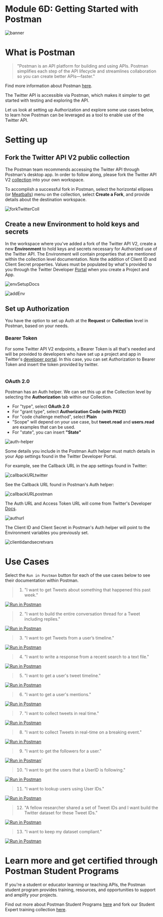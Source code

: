 # Module 6D: Getting Started with Postman

![banner](https://user-images.githubusercontent.com/60015240/191588591-935e18ca-bf11-4cf0-a45a-39facb6b77a6.png)

# What is Postman

> "Postman is an API platform for building and using APIs. Postman simplifies each step of the API lifecycle and streamlines collaboration so you can create better APIs—faster."

Find more information about Postman [here](https://www.postman.com/product/what-is-postman/).

The Twitter API is accessible via Postman, which makes it simpler to get started with testing and exploring the API.

Let us look at setting up Authorization and explore some use cases below, to learn how Postman can be leveraged as a tool to enable use of the Twitter API.

# Setting up
## Fork the Twitter API V2 public collection
The Postman team recommends accessing the Twitter API through Postman's desktop app. In order to follow along, please fork the Twitter API V2 [collection](https://www.postman.com/twitter/workspace/twitter-s-public-workspace/collection/9956214-784efcda-ed4c-4491-a4c0-a26470a67400?action=share&creator=21506762) into your own workspace.

To accomplish a successful fork in Postman, select the horizontal ellipses (or [Meatballs](https://uxplanet.org/choose-correct-menu-icon-for-your-navigation-7ffc22df80ac)) menu on the collection, select **Create a Fork**, and provide details about the destination workspace.

![forkTwitterColl](https://user-images.githubusercontent.com/60015240/187228316-b96f5316-3dad-4b9d-9c34-d219a5959396.gif)

## Create a new Environment to hold keys and secrets
In the workspace where you've added a fork of the Twitter API V2, create a new **Environment** to hold keys and secrets necessary for Authorized use of the Twitter API. The Environment will contain properties that are mentioned within the collection level documentation. Note the addition of Client ID and Client Secret properties. Values must be populated by what's provided to you through the Twitter Developer [Portal](https://developer.twitter.com) when you create a Project and App.

![envSetupDocs](https://user-images.githubusercontent.com/60015240/191588476-8aafa23b-edaf-46cc-a573-dbb208b28408.png)

![addEnv](https://user-images.githubusercontent.com/60015240/187230059-aa08600a-491b-42b3-94d5-3a9c71c97b71.gif)

## Set up Authorization 

You have the option to set up Auth at the **Request** or **Collection** level in Postman, based on your needs.

### Bearer Token

For some Twitter API V2 endpoints, a Bearer Token is all that's needed and will be provided to developers who have set up a project and app in Twitter's [developer portal](developer.twitter.com). In this case, you can set Authorization to Bearer Token and insert the token provided by twitter. 

<img src="https://content.pstmn.io/75b06b8c-0c05-4eb5-97f8-232f135f5508/QXVnLTI2LTIwMjIgMTMtNTQtMTEuZ2lm" alt="">

### OAuth 2.0

Postman has an Auth helper. We can set this up at the Collection level by selecting the **Authorization** tab within our Collection.
- For "type", select **OAuth 2.0**
- For "grant type", select **Authorization Code (with PKCE)**
- For "code challenge method", select **Plain**
 - "Scope" will depend on your use case, but **tweet.read** and **users.read** are examples that can be used.
 - For "state", you can insert **"State"**

![auth-helper](https://user-images.githubusercontent.com/60015240/187233234-1789bc48-a87f-4561-bc19-7a22cc56e285.gif)

Some details you include in the Postman Auth helper must match details in your App settings found in the Twitter Developer Portal. 

For example, see the Callback URL in the app settings found in Twitter:

![callbackURLtwitter](https://user-images.githubusercontent.com/60015240/191588794-92a684dc-0acc-49a2-b77d-2c6adc002c6d.png)

See the Callback URL found in Postman's Auth helper:

![callbackURLpostman](https://user-images.githubusercontent.com/60015240/191588881-e01a46ff-181f-462d-a8ba-1b900f118909.png)

The Auth URL and Access Token URL will come from Twitter's Developer [Docs](https://developer.twitter.com/en/docs/tutorials/postman-getting-started).

![authurl](https://user-images.githubusercontent.com/60015240/191589030-b89739b3-b676-414d-a3a3-fe01fc58b82f.png)


The Client ID and Client Secret in Postman's Auth helper will point to the Environment variables you previously set.

![clientidandsecretvars](https://user-images.githubusercontent.com/60015240/191589223-521efa8b-6acd-4669-8b2d-85d3b2d7993d.png)

# Use Cases
Select the `Run in Postman` button for each of the use cases below to see their documentation within Postman.
>1. "I want to get Tweets about something that happened this past week."

[![Run in Postman](https://run.pstmn.io/button.svg)](https://app.getpostman.com/run-collection/21506762-001fc873-6cab-47c0-8752-39d13c4e44e6?action=collection%2Ffork&collection-url=entityId%3D21506762-001fc873-6cab-47c0-8752-39d13c4e44e6%26entityType%3Dcollection%26workspaceId%3D3f93788b-6ab4-48ea-ae1f-7ee642de36b9)

>2. "I want to build the entire conversation thread for a Tweet including replies."

[![Run in Postman](https://run.pstmn.io/button.svg)](https://app.getpostman.com/run-collection/21506762-85393966-5be2-4f7f-9138-1d1470a8da8b?action=collection%2Ffork&collection-url=entityId%3D21506762-85393966-5be2-4f7f-9138-1d1470a8da8b%26entityType%3Dcollection%26workspaceId%3D3f93788b-6ab4-48ea-ae1f-7ee642de36b9)

>3. "I want to get Tweets from a user’s timeline."

[![Run in Postman](https://run.pstmn.io/button.svg)](https://app.getpostman.com/run-collection/21506762-ffa24aa6-7115-42ae-aa3e-592b4b1a7f00?action=collection%2Ffork&collection-url=entityId%3D21506762-ffa24aa6-7115-42ae-aa3e-592b4b1a7f00%26entityType%3Dcollection%26workspaceId%3D3f93788b-6ab4-48ea-ae1f-7ee642de36b9)

>4. "I want to write a response from a recent search to a text file."

[![Run in Postman](https://run.pstmn.io/button.svg)](https://app.getpostman.com/run-collection/21506762-26dcebf8-fd59-4f75-8ff8-944aa4287a5d?action=collection%2Ffork&collection-url=entityId%3D21506762-26dcebf8-fd59-4f75-8ff8-944aa4287a5d%26entityType%3Dcollection%26workspaceId%3D3f93788b-6ab4-48ea-ae1f-7ee642de36b9)

>5. "I want to get a user's tweet timeline."

[![Run in Postman](https://run.pstmn.io/button.svg)](https://app.getpostman.com/run-collection/21506762-6a998e2f-71fd-4ebe-969c-65860d84c391?action=collection%2Ffork&collection-url=entityId%3D21506762-6a998e2f-71fd-4ebe-969c-65860d84c391%26entityType%3Dcollection%26workspaceId%3D3f93788b-6ab4-48ea-ae1f-7ee642de36b9)

>6. "I want to get a user's mentions."

[![Run in Postman](https://run.pstmn.io/button.svg)](https://app.getpostman.com/run-collection/21506762-4dd7d934-58e8-4a43-8670-b849b76a5ea1?action=collection%2Ffork&collection-url=entityId%3D21506762-4dd7d934-58e8-4a43-8670-b849b76a5ea1%26entityType%3Dcollection%26workspaceId%3D3f93788b-6ab4-48ea-ae1f-7ee642de36b9)

>7. "I want to collect tweets in real time."

[![Run in Postman](https://run.pstmn.io/button.svg)](https://app.getpostman.com/run-collection/21506762-50a40abc-539e-4561-b401-d6b348d61859?action=collection%2Ffork&collection-url=entityId%3D21506762-50a40abc-539e-4561-b401-d6b348d61859%26entityType%3Dcollection%26workspaceId%3D3f93788b-6ab4-48ea-ae1f-7ee642de36b9)

>8. "I want to collect Tweets in real-time on a breaking event."

[![Run in Postman](https://run.pstmn.io/button.svg)](https://app.getpostman.com/run-collection/21506762-b39cff2b-e048-4583-87a0-0e086f82d133?action=collection%2Ffork&collection-url=entityId%3D21506762-b39cff2b-e048-4583-87a0-0e086f82d133%26entityType%3Dcollection%26workspaceId%3D3f93788b-6ab4-48ea-ae1f-7ee642de36b9)

>9. "I want to get the followers for a user."

[![Run in Postman](https://run.pstmn.io/button.svg)](https://app.getpostman.com/run-collection/21506762-7b277681-5fc3-4c2e-a1e2-41f052710833?action=collection%2Ffork&collection-url=entityId%3D21506762-7b277681-5fc3-4c2e-a1e2-41f052710833%26entityType%3Dcollection%26workspaceId%3D3f93788b-6ab4-48ea-ae1f-7ee642de36b9)`

>10. "I want to get the users that a UserID is following."

[![Run in Postman](https://run.pstmn.io/button.svg)](https://app.getpostman.com/run-collection/21506762-ff9cc83e-3447-491c-8338-ff5d82d2d779?action=collection%2Ffork&collection-url=entityId%3D21506762-ff9cc83e-3447-491c-8338-ff5d82d2d779%26entityType%3Dcollection%26workspaceId%3D3f93788b-6ab4-48ea-ae1f-7ee642de36b9)

>11. "I want to lookup users using User IDs."

[![Run in Postman](https://run.pstmn.io/button.svg)](https://app.getpostman.com/run-collection/21506762-ebcfeca9-95bc-4028-b832-12cc97d0ded3?action=collection%2Ffork&collection-url=entityId%3D21506762-ebcfeca9-95bc-4028-b832-12cc97d0ded3%26entityType%3Dcollection%26workspaceId%3D3f93788b-6ab4-48ea-ae1f-7ee642de36b9)

>12. "A fellow researcher shared a set of Tweet IDs and I want build the Twitter dataset for these Tweet IDs."

[![Run in Postman](https://run.pstmn.io/button.svg)](https://app.getpostman.com/run-collection/21506762-50a97d2a-0fa4-4811-8281-ceb9697e8c45?action=collection%2Ffork&collection-url=entityId%3D21506762-50a97d2a-0fa4-4811-8281-ceb9697e8c45%26entityType%3Dcollection%26workspaceId%3D3f93788b-6ab4-48ea-ae1f-7ee642de36b9)

>13. "I want to keep my dataset compliant."

[![Run in Postman](https://run.pstmn.io/button.svg)](https://app.getpostman.com/run-collection/21506762-f6fe4cce-0d5f-4c39-a8eb-3e9fbc008cfa?action=collection%2Ffork&collection-url=entityId%3D21506762-f6fe4cce-0d5f-4c39-a8eb-3e9fbc008cfa%26entityType%3Dcollection%26workspaceId%3D3f93788b-6ab4-48ea-ae1f-7ee642de36b9)

# Learn more and get certified through Postman Student Programs

If you're a student or educator learning or teaching APIs, the Postman student program provides training, resources, and opportunities to support and amplify your projects.

Find out more about Postman Student Programs [here](https://www.postman.com/student-program/) and fork our Student Expert training collection [here](https://www.postman.com/postman/workspace/postman-student-program).